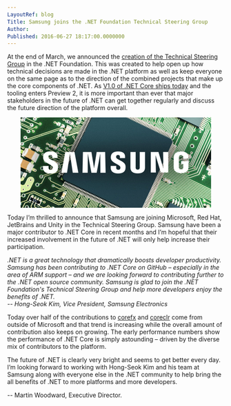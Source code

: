 ```yaml
---
LayoutRef: blog
Title: Samsung joins the .NET Foundation Technical Steering Group
Author: 
Published: 2016-06-27 18:17:00.0000000
---
```

<p>At the end of March, we announced the <a href="/blog/2016/03/31/tsg-welcome">creation of the Technical Steering Group</a>&nbsp;in the .NET Foundation. This was created to help open up how technical decisions are made in the .NET platform as well as keep everyone on the same page as to the direction of the combined projects that make up the core components of .NET. As <a href="https://blogs.msdn.microsoft.com/dotnet/2016/06/27/announcing-net-core-1-0/">V1.0 of .NET Core ships today</a>&nbsp;and the tooling enters Preview 2, it is more important than ever that major stakeholders in the future of .NET can get together regularly and discuss the future direction of the platform overall.&nbsp;</p>

<p><img width="442" height="210" alt="" src="assets/posts/samsung.jpg" style="display: block; margin-left: auto; margin-right: auto;" /></p>

<p>Today I&rsquo;m thrilled to announce that Samsung <g class="gr_ gr_52 gr-alert gr_gramm gr_run_anim Grammar multiReplace" id="52" data-gr-id="52">are</g> joining Microsoft, Red Hat, JetBrains and Unity in the Technical Steering Group. Samsung <g class="gr_ gr_53 gr-alert gr_gramm gr_run_anim Grammar multiReplace" id="53" data-gr-id="53">have</g> been a major contributor to .NET Core in recent months and I&rsquo;m hopeful that their increased involvement in the future of .NET will only help increase their participation.</p>

<p><em>.NET is a great technology that dramatically boosts developer productivity. Samsung has been contributing to .NET Core on GitHub &ndash; especially in the area of ARM support &ndash; and we are looking forward to contributing further to the .NET open source community. Samsung is glad to join the .NET Foundation's Technical Steering Group and help more developers enjoy the benefits of .NET.</em><br /><em>-- Hong-Seok Kim, Vice President, Samsung Electronics</em></p>

<p>Today over half of the contributions to <a href="https://github.com/dotnet/corefx"><g class="gr_ gr_50 gr-alert gr_spell gr_run_anim ContextualSpelling ins-del multiReplace" id="50" data-gr-id="50">corefx</g></a>&nbsp;and <a href="https://github.com/dotnet/coreclr"><g class="gr_ gr_51 gr-alert gr_spell gr_run_anim ContextualSpelling ins-del multiReplace" id="51" data-gr-id="51">coreclr</g></a>&nbsp;come from outside of Microsoft and that trend is increasing while the overall amount of contribution also keeps on growing. The early performance numbers show the performance of .NET Core is simply astounding &ndash; driven by the diverse mix of contributors to the platform.</p>

<p>The future of .NET is clearly very bright and seems to get better every day. I&rsquo;m looking forward to working with Hong-Seok Kim and his team at Samsung along with everyone else in the .NET community to help bring <g class="gr_ gr_39 gr-alert gr_gramm gr_run_anim Grammar only-del replaceWithoutSep" id="39" data-gr-id="39">the all</g> benefits of .NET to more platforms and more developers.</p>

<p>-- Martin Woodward, Executive Director.</p>
